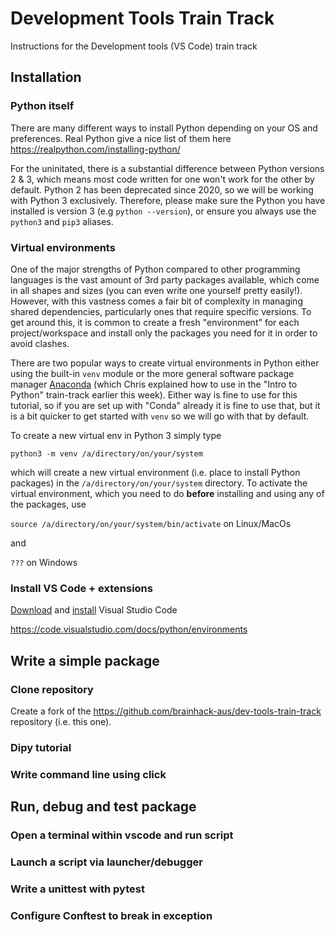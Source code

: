 # Development Tools Train Track

Instructions for the Development tools (VS Code) train track

## Installation

### Python itself

There are many different ways to install Python depending on your OS and preferences. Real Python give a nice list of them here
https://realpython.com/installing-python/

For the uninitated, there is a substantial difference between Python versions 2 & 3, which means most code written for one won't work for the other by default. Python 2 has been deprecated since 2020, so we will be working with Python 3 exclusively. Therefore, please make sure the Python you have installed is version 3 (e.g `python --version`), or ensure you always use the `python3` and `pip3` aliases.

### Virtual environments

One of the major strengths of Python compared to other programming languages is the vast amount of 3rd party packages available, which come in all shapes and sizes (you can even write one yourself pretty easily!). However, with this vastness comes a fair bit of complexity in managing shared dependencies, particularly ones that require specific versions. To get around this, it is common to create a fresh "environment" for each project/workspace and install only the packages you need for it in order to avoid clashes.

There are two popular ways to create virtual environments in Python either using the built-in `venv` module or the more general software package manager [Anaconda](https://anaconda.org/anaconda/python) (which Chris explained how to use in the "Intro to Python" train-track earlier this week). Either way is fine to use for this tutorial, so if you are set up with "Conda" already it is fine to use that, but it is a bit quicker to get started with `venv` so we will go with that by default.

To create a new virtual env in Python 3 simply type

```python3 -m venv /a/directory/on/your/system```

which will create a new virtual environment (i.e. place to install Python packages) in the `/a/directory/on/your/system` directory. To activate the virtual environment, which you need to do **before** installing and using any of the packages, use

```source /a/directory/on/your/system/bin/activate``` on Linux/MacOs

and

```???``` on Windows

### Install VS Code + extensions

[Download](https://code.visualstudio.com/download) and [install](https://code.visualstudio.com/docs/setup/setup-overview) Visual Studio Code

https://code.visualstudio.com/docs/python/environments

## Write a simple package

### Clone repository

Create a fork of the https://github.com/brainhack-aus/dev-tools-train-track repository (i.e. this one).

### Dipy tutorial
### Write command line using click

## Run, debug and test package

### Open a terminal within vscode and run script
### Launch a script via launcher/debugger
### Write a unittest with pytest
### Configure Conftest to break in exception
